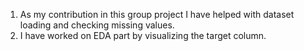 1. As my contribution in this group project I have helped with dataset loading and checking missing values.
2. I have worked on EDA part by visualizing the target column.

